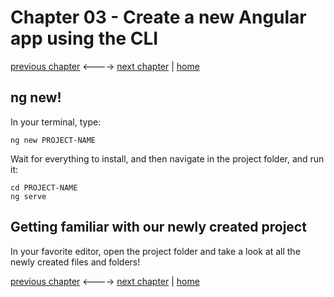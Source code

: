 # Chapter 03 - Create a new Angular app using the CLI

[previous chapter](Chapter_02.md) <----> [next chapter](Chapter_04.md) | [home](README.md)

## ng new!

In your terminal, type:
```
ng new PROJECT-NAME
```

Wait for everything to install, and then navigate in the project folder, and run it:
```
cd PROJECT-NAME
ng serve
```

## Getting familiar with our newly created project

In your favorite editor, open the project folder and take a look at all the newly created files and folders!

[previous chapter](Chapter_02.md) <----> [next chapter](Chapter_04.md) | [home](README.md)
